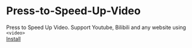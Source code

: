 # Press-to-Speed-Up-Video
Press to Speed Up Video. Support Youtube, Bilibili and any website using `<video>`  
[Install](https://greasyfork.org/zh-CN/scripts/465207-press-to-speed-up-video)  
